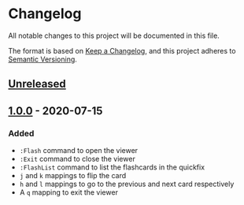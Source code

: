 # Changelog
All notable changes to this project will be documented in this file.

The format is based on [Keep a Changelog](https://keepachangelog.com/en/1.0.0/),
and this project adheres to [Semantic Versioning](https://semver.org/spec/v2.0.0.html).

## [Unreleased]

## [1.0.0] - 2020-07-15
### Added
- `:Flash` command to open the viewer
- `:Exit` command to close the viewer
- `:FlashList` command to list the flashcards in the quickfix
- `j` and `k` mappings to flip the card
- `h` and `l` mappings to go to the previous and next card respectively
- A `q` mapping to exit the viewer

[Unreleased]: https://github.com/parmort/vim-flashy/compare/v1.0.0...HEAD
[1.0.0]: https://github.com/parmort/vim-flashy/releases/tag/v1.0.0
